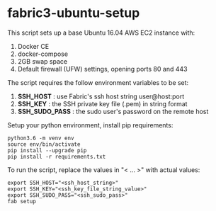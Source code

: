 # fabric3-ubuntu-setup

This script sets up a base Ubuntu 16.04 AWS EC2 instance with:
1. Docker CE
2. docker-compose
3. 2GB swap space
4. Default firewall (UFW) settings, opening ports 80 and 443

The script requires the follow environment variables to be set:
1. **SSH_HOST** : use Fabric's ssh host string user@host:port
2. **SSH_KEY** : the SSH private key file (.pem) in string format
3. **SSH_SUDO_PASS** : the sudo user's password on the remote host

Setup your python environment, install pip requirements:
```
python3.6 -m venv env
source env/bin/activate
pip install --upgrade pip
pip install -r requirements.txt
```


To run the script, replace the values in "< ... >" with actual values:
```
export SSH_HOST="<ssh_host_string>"
export SSH_KEY="<ssh_key_file_string_value>"
export SSH_SUDO_PASS="<ssh_sudo_pass>"
fab setup
```
